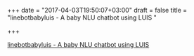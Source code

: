 +++
date = "2017-04-03T19:50:07+03:00"
draft = false
title = "linebotbabyluis - A baby NLU chatbot using LUIS "

+++

<p><a href="https://t.co/n5ksjqcAYf">linebotbabyluis - A baby NLU chatbot using LUIS </a></p>